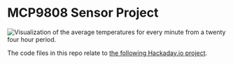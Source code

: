 # MCP9808 Sensor Project

![Visualization of the average temperatures for every minute from a twenty four hour period.](https://hosting.photobucket.com/bbcfb0d4-be20-44a0-94dc-65bff8947cf2/0463f117-00cc-4a09-961f-78e36523c639.png)

The code files in this repo relate to [the following Hackaday.io project](https://hackaday.io/project/202152-enviropi-temp-monitor).
